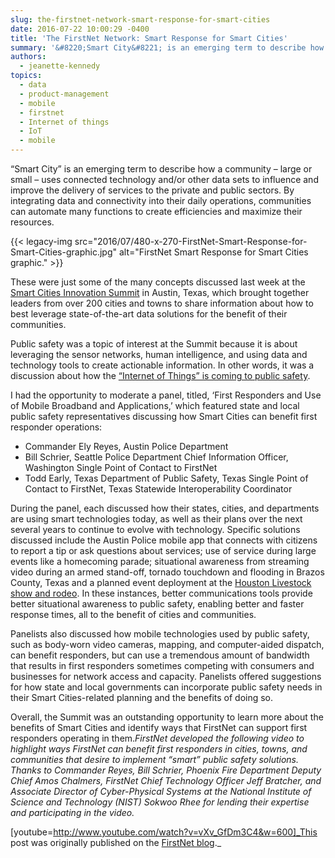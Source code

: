 ```yaml
---
slug: the-firstnet-network-smart-response-for-smart-cities
date: 2016-07-22 10:00:29 -0400
title: 'The FirstNet Network: Smart Response for Smart Cities'
summary: '&#8220;Smart City&#8221; is an emerging term to describe how a community &ndash; large or small &ndash; uses connected technology and/or other data sets to influence and improve the delivery of services to the private and public sectors. By integrating data and connectivity into their daily operations, communities can automate many functions to create efficiencies and'
authors:
  - jeanette-kennedy
topics:
  - data
  - product-management
  - mobile
  - firstnet
  - Internet of things
  - IoT
  - mobile
---
```


&#8220;Smart City&#8221; is an emerging term to describe how a community – large or small – uses connected technology and/or other data sets to influence and improve the delivery of services to the private and public sectors. By integrating data and connectivity into their daily operations, communities can automate many functions to create efficiencies and maximize their resources.

{{< legacy-img src="2016/07/480-x-270-FirstNet-Smart-Response-for-Smart-Cities-graphic.jpg" alt="FirstNet Smart Response for Smart Cities graphic." >}}

These were just some of the many concepts discussed last week at the <a class="ext" href="http://smartcitiesinnovation.com/" target="_blank">Smart Cities Innovation Summit</a> in Austin, Texas, which brought together leaders from over 200 cities and towns to share information about how to best leverage state-of-the-art data solutions for the benefit of their communities.

Public safety was a topic of interest at the Summit because it is about leveraging the sensor networks, human intelligence, and using data and technology tools to create actionable information. In other words, it was a discussion about how the [“Internet of Things” is coming to public safety](http://www.firstnet.gov/newsroom/blog/building-internet-lifesaving-things).

I had the opportunity to moderate a panel, titled, &#8216;First Responders and Use of Mobile Broadband and Applications,&#8217; which featured state and local public safety representatives discussing how Smart Cities can benefit first responder operations:

  * Commander Ely Reyes, Austin Police Department
  * Bill Schrier, Seattle Police Department Chief Information Officer, Washington Single Point of Contact to FirstNet
  * Todd Early, Texas Department of Public Safety, Texas Single Point of Contact to FirstNet, Texas Statewide Interoperability Coordinator

During the panel, each discussed how their states, cities, and departments are using smart technologies today, as well as their plans over the next several years to continue to evolve with technology. Specific solutions discussed include the Austin Police mobile app that connects with citizens to report a tip or ask questions about services; use of service during large events like a homecoming parade; situational awareness from streaming video during an armed stand-off, tornado touchdown and flooding in Brazos County, Texas and a planned event deployment at the [Houston Livestock show and rodeo](http://www.firstnet.gov/newsroom/blog/early-builders-blog-harris-county-demo-houston-rodeo). In these instances, better communications tools provide better situational awareness to public safety, enabling better and faster response times, all to the benefit of cities and communities.

Panelists also discussed how mobile technologies used by public safety, such as body-worn video cameras, mapping, and computer-aided dispatch, can benefit responders, but can use a tremendous amount of bandwidth that results in first responders sometimes competing with consumers and businesses for network access and capacity. Panelists offered suggestions for how state and local governments can incorporate public safety needs in their Smart Cities-related planning and the benefits of doing so.

Overall, the Summit was an outstanding opportunity to learn more about the benefits of Smart Cities and identify ways that FirstNet can support first responders operating in them._FirstNet developed the following video to highlight ways FirstNet can benefit first responders in cities, towns, and communities that desire to implement “smart” public safety solutions. Thanks to Commander Reyes, Bill Schrier, Phoenix Fire Department Deputy Chief Amos Chalmers, FirstNet Chief Technology Officer Jeff Bratcher, and Associate Director of Cyber-Physical Systems at the National Institute of Science and Technology (NIST) Sokwoo Rhee for lending their expertise and participating in the video._

[youtube=http://www.youtube.com/watch?v=vXv_GfDm3C4&w=600]_This post was originally published on the [FirstNet blog](http://www.firstnet.gov/newsroom/blog)._